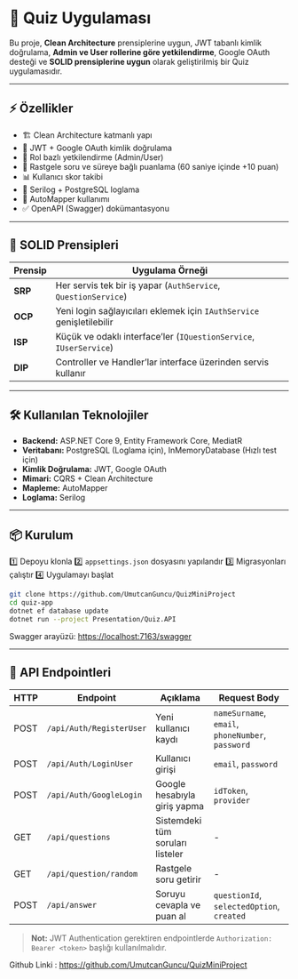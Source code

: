 # 🎯 Quiz Uygulaması

Bu proje, **Clean Architecture** prensiplerine uygun, JWT tabanlı kimlik doğrulama, **Admin ve User rollerine göre yetkilendirme**, Google OAuth desteği ve **SOLID prensiplerine uygun** olarak geliştirilmiş bir Quiz uygulamasıdır.

---

## ⚡ Özellikler

* 🏗️ Clean Architecture katmanlı yapı
* 🔑 JWT + Google OAuth kimlik doğrulama
* 👥 Rol bazlı yetkilendirme (Admin/User)
* 🎯 Rastgele soru ve süreye bağlı puanlama (60 saniye içinde +10 puan)
* 📊 Kullanıcı skor takibi
* 📝 Serilog + PostgreSQL loglama
* 🔄 AutoMapper kullanımı
* ✅ OpenAPI (Swagger) dokümantasyonu

---

## 🧠 SOLID Prensipleri

| Prensip | Uygulama Örneği                                                       |
| ------- | --------------------------------------------------------------------- |
| **SRP** | Her servis tek bir iş yapar (`AuthService`, `QuestionService`)        |
| **OCP** | Yeni login sağlayıcıları eklemek için `IAuthService` genişletilebilir |
| **ISP** | Küçük ve odaklı interface’ler (`IQuestionService`, `IUserService`)    |
| **DIP** | Controller ve Handler’lar interface üzerinden servis kullanır         |

---

## 🛠️ Kullanılan Teknolojiler

* **Backend:** ASP.NET Core 9, Entity Framework Core, MediatR
* **Veritabanı:** PostgreSQL (Loglama için), InMemoryDatabase (Hızlı test için)
* **Kimlik Doğrulama:** JWT, Google OAuth
* **Mimari:** CQRS + Clean Architecture
* **Mapleme:** AutoMapper
* **Loglama:** Serilog

---

## 📦 Kurulum

1️⃣ Depoyu klonla
2️⃣ `appsettings.json` dosyasını yapılandır
3️⃣ Migrasyonları çalıştır
4️⃣ Uygulamayı başlat

```bash
git clone https://github.com/UmutcanGuncu/QuizMiniProject
cd quiz-app
dotnet ef database update
dotnet run --project Presentation/Quiz.API
```

Swagger arayüzü: [https://localhost:7163/swagger](https://localhost:7163/swagger)

---

## 📜 API Endpointleri

| HTTP | Endpoint                 | Açıklama                         | Request Body                                      |
| ---- | ------------------------ | -------------------------------- | ------------------------------------------------- |
| POST | `/api/Auth/RegisterUser` | Yeni kullanıcı kaydı             | `nameSurname`, `email`, `phoneNumber`, `password` |
| POST | `/api/Auth/LoginUser`    | Kullanıcı girişi                 | `email`, `password`                               |
| POST | `/api/Auth/GoogleLogin`  | Google hesabıyla giriş yapma     | `idToken`, `provider`                             |
| GET  | `/api/questions`         | Sistemdeki tüm soruları listeler | -                                                 |
| GET  | `/api/question/random`   | Rastgele soru getirir            | -                                                 |
| POST | `/api/answer`            | Soruyu cevapla ve puan al        | `questionId`, `selectedOption`, `created`         |

> **Not:** JWT Authentication gerektiren endpointlerde `Authorization: Bearer <token>` başlığı kullanılmalıdır.

Github Linki : https://github.com/UmutcanGuncu/QuizMiniProject
